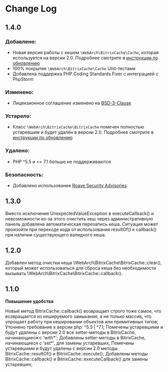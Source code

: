 # Change Log

## 1.4.0

### Добавлено:
- Новая версия работы с кешем `\WebArch\BitrixCache\Cache`, которая используется на версии 2.0. Подробнее 
    смотрите в [инструкции по обновлению](UPGRADING.md)
- 100% покрытие `\WebArch\BitrixCache\Cache` Unit-тестами
- Добавлена поддержка PHP Coding Standards Fixer с интеграцией с PhpStorm

### Изменено:
- Лицензионное соглашение изменено на [BSD-3-Clause](LICENSE.md)

### Устарело:
- Класс `\WebArch\BitrixCache\BitrixCache` помечен полностью устаревшим и будет удалён в версии 2.0. Подробнее
    смотрите в [инструкции по обновлению](UPGRADING.md)

### Удалено:
- PHP ^5.5 и <= 7.1 больше не поддерживаются

### Безопасность:
- Добавлено использование [Roave Security Advisories](https://packagist.org/packages/roave/security-advisories)


## 1.3.0

Вместо исключения UnexpectedValueException в executeCallback() и невозможности из-за этого очистить кеш через
административную панель добавлена автоматическая перезапись кеша. Ситуация может произойти при переходе кода от
использования resultOf() к callback() при наличии существующего валидного кеша.


## 1.2.0

Добавлен метод очистки кеша \WebArch\BitrixCache\BitrixCache::clear(), который может использоваться для сброса кеша без
необходимости вызывать \WebArch\BitrixCache\BitrixCache::callback().

## 1.1.0

**Повышение удобства**

Новый метод BitrixCache::callback() возвращает строго тоже самое, что возвращается из кешируемого замыкания, 
а не только массив, что упрощает работу при кешировании объектов или примитивных типов;
Уточнено требование к версии php: ^5.5 | ^7.1;
Помечены устаревшими и будут удалены с версии 2.0 все setter-методы в BitrixCache, начинающиеся с 'with*';
Добавлены setter-методы в BitrixCache, начинающиеся с 'set*', для замены устаревших;
Помечены устаревшими и будут удалены с версии 2.0 методы BitrixCache::resultOf() и BitrixCache::execute();
Добавлены методы BitrixCache::callback() и BitrixCache::executeCallback() для замены устаревших;
